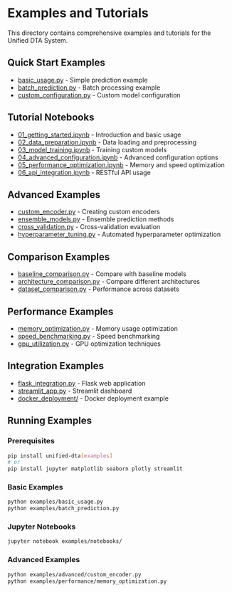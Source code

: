 # Examples and Tutorials

This directory contains comprehensive examples and tutorials for the Unified DTA System.

## Quick Start Examples

- [basic_usage.py](basic_usage.py) - Simple prediction example
- [batch_prediction.py](batch_prediction.py) - Batch processing example
- [custom_configuration.py](custom_configuration.py) - Custom model configuration

## Tutorial Notebooks

- [01_getting_started.ipynb](notebooks/01_getting_started.ipynb) - Introduction and basic usage
- [02_data_preparation.ipynb](notebooks/02_data_preparation.ipynb) - Data loading and preprocessing
- [03_model_training.ipynb](notebooks/03_model_training.ipynb) - Training custom models
- [04_advanced_configuration.ipynb](notebooks/04_advanced_configuration.ipynb) - Advanced configuration options
- [05_performance_optimization.ipynb](notebooks/05_performance_optimization.ipynb) - Memory and speed optimization
- [06_api_integration.ipynb](notebooks/06_api_integration.ipynb) - RESTful API usage

## Advanced Examples

- [custom_encoder.py](advanced/custom_encoder.py) - Creating custom encoders
- [ensemble_models.py](advanced/ensemble_models.py) - Ensemble prediction methods
- [cross_validation.py](advanced/cross_validation.py) - Cross-validation evaluation
- [hyperparameter_tuning.py](advanced/hyperparameter_tuning.py) - Automated hyperparameter optimization

## Comparison Examples

- [baseline_comparison.py](comparisons/baseline_comparison.py) - Compare with baseline models
- [architecture_comparison.py](comparisons/architecture_comparison.py) - Compare different architectures
- [dataset_comparison.py](comparisons/dataset_comparison.py) - Performance across datasets

## Performance Examples

- [memory_optimization.py](performance/memory_optimization.py) - Memory usage optimization
- [speed_benchmarking.py](performance/speed_benchmarking.py) - Speed benchmarking
- [gpu_utilization.py](performance/gpu_utilization.py) - GPU optimization techniques

## Integration Examples

- [flask_integration.py](integration/flask_integration.py) - Flask web application
- [streamlit_app.py](integration/streamlit_app.py) - Streamlit dashboard
- [docker_deployment/](integration/docker_deployment/) - Docker deployment example

## Running Examples

### Prerequisites
```bash
pip install unified-dta[examples]
# or
pip install jupyter matplotlib seaborn plotly streamlit
```

### Basic Examples
```bash
python examples/basic_usage.py
python examples/batch_prediction.py
```

### Jupyter Notebooks
```bash
jupyter notebook examples/notebooks/
```

### Advanced Examples
```bash
python examples/advanced/custom_encoder.py
python examples/performance/memory_optimization.py
```